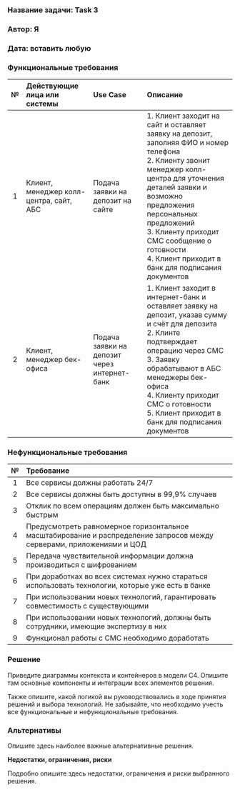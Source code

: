 ###  **Название задачи:** Task 3
###  **Автор:** Я
###  **Дата:** вставить любую
###  **Функциональные требования**

| **№** | **Действующие лица или системы**        | **Use Case**                                 | **Описание**                                                                                                                                                                                                                                                                                                               |
|:-----:|:----------------------------------------|:---------------------------------------------|:---------------------------------------------------------------------------------------------------------------------------------------------------------------------------------------------------------------------------------------------------------------------------------------------------------------------------|
|   1   | Клиент, менеджер колл-центра, сайт, АБС | Подача заявки на депозит на сайте            | 1. Клиент заходит на сайт и оставляет заявку на депозит, заполняя ФИО и номер телефона<br/>2. Клиенту звонит менеджер колл-центра для уточнения деталей заявки и возможно предложения персональных предложений<br/>3. Клиенту приходит СМС сообщение о готовности<br/> 4. Клиент приходит в банк для подписания документов |
|   2   | Клиент, менеджер бек-офиса              | Подача заявки на депозит через интернет-банк | 1. Клиент заходит в интернет-банк и оставляет заявку на депозит, указав сумму и счёт для депозита<br/>2. Клинте подтверждает операцию через СМС<br/>3. Заявку обрабатывают в АБС менеджеры бек-офиса<br/>4. Клиенту приходит СМС о готовности<br/>5. Клиент приходит в банк для подписания документов                      |


### **Нефункциональные требования**

| **№** | **Требование**                                                                                                        |
|:-----:|:----------------------------------------------------------------------------------------------------------------------|
|   1   | Все сервисы должны работать 24/7                                                                                      |
|   2   | Все сервисы должны быть доступны в 99,9% случаев                                                                      |
|   3   | Отклик по всем операциям должен быть максимально быстрым                                                              |
|   4   | Предусмотреть равномерное горизонтальное масштабирование и распределение запросов между серверами, приложениями и ЦОД |
|   5   | Передача чувствительной информации должна производиться с шифрованием                                                 |
|   6   | При доработках во всех системах нужно стараться использовать технологии, которые уже есть в банке                     |
|   7   | При использовании новых технологий, гарантировать совместимость с существующими                                       |
|   8   | При использовании новых технологий, должны быть сотрудники, имеющие экспертизу в них                                  |
|   9   | Функционал работы с СМС необходимо доработать                                                                         |


### **Решение**
Приведите диаграммы контекста и контейнеров в модели C4. Опишите там основные компоненты и интеграции всех элементов решения. 

Также опишите, какой логикой вы руководствовались в ходе принятия решений и выбора технологий. Не забывайте, что необходимо учесть все функциональные и нефункциональные требования.

###  **Альтернативы**
Опишите здесь наиболее важные альтернативные решения.

**Недостатки, ограничения, риски**

Подробно опишите здесь недостатки, ограничения и риски выбранного решения.


